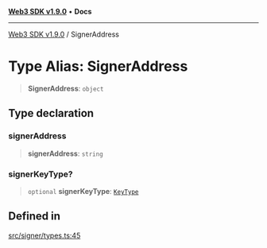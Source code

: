 [**Web3 SDK v1.9.0**](../README.md) • **Docs**

***

[Web3 SDK v1.9.0](../globals.md) / SignerAddress

# Type Alias: SignerAddress

> **SignerAddress**: `object`

## Type declaration

### signerAddress

> **signerAddress**: `string`

### signerKeyType?

> `optional` **signerKeyType**: [`KeyType`](KeyType.md)

## Defined in

[src/signer/types.ts:45](https://github.com/Mystic-Nayy/alephium-web3/blob/ee41f5e0e7d7fb0b155fe62f05b2ac03772895ca/packages/web3/src/signer/types.ts#L45)
